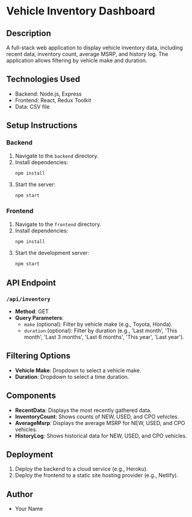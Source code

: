 # Vehicle Inventory Dashboard

## Description
A full-stack web application to display vehicle inventory data, including recent data, inventory count, average MSRP, and history log. The application allows filtering by vehicle make and duration.

## Technologies Used
- Backend: Node.js, Express
- Frontend: React, Redux Toolkit
- Data: CSV file

## Setup Instructions

### Backend
1. Navigate to the `backend` directory.
2. Install dependencies:
    ```sh
    npm install
    ```
3. Start the server:
    ```sh
    npm start
    ```

### Frontend
1. Navigate to the `frontend` directory.
2. Install dependencies:
    ```sh
    npm install
    ```
3. Start the development server:
    ```sh
    npm start
    ```

## API Endpoint

### `/api/inventory`
- **Method**: GET
- **Query Parameters**:
  - `make` (optional): Filter by vehicle make (e.g., Toyota, Honda).
  - `duration` (optional): Filter by duration (e.g., 'Last month', 'This month', 'Last 3 months', 'Last 6 months', 'This year', 'Last year').

## Filtering Options
- **Vehicle Make**: Dropdown to select a vehicle make.
- **Duration**: Dropdown to select a time duration.

## Components
- **RecentData**: Displays the most recently gathered data.
- **InventoryCount**: Shows counts of NEW, USED, and CPO vehicles.
- **AverageMsrp**: Displays the average MSRP for NEW, USED, and CPO vehicles.
- **HistoryLog**: Shows historical data for NEW, USED, and CPO vehicles.

## Deployment
1. Deploy the backend to a cloud service (e.g., Heroku).
2. Deploy the frontend to a static site hosting provider (e.g., Netlify).

## Author
- Your Name

